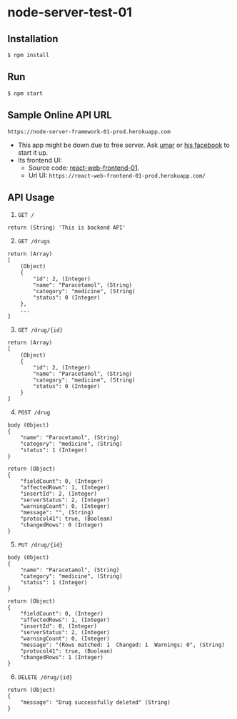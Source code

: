 # node-server-test-01

## Installation

`$ npm install`

## Run

`$ npm start`

## Sample Online API URL
`https://node-server-framework-01-prod.herokuapp.com`
* This app might be down due to free server. Ask <a href='https://wa.me/60199737579'>umar</a> or <a href='https://www.facebook.com/kidzeclipes'>his facebook</a> to start it up.
* Its frontend UI:
  - Source code: <a href='https://github.com/umaqgeek/react-web-frontend-01'>react-web-frontend-01</a>.
  - Url UI: `https://react-web-frontend-01-prod.herokuapp.com/`

## API Usage

1. `GET /`
```
return (String) 'This is backend API'
```

2. `GET /drugs`
```
return (Array)
[
    (Object)
    {
        "id": 2, (Integer)
        "name": "Paracetamol", (String)
        "category": "medicine", (String)
        "status": 0 (Integer)
    },
    ...
]
```

3. `GET /drug/{id}`
```
return (Array)
[
    (Object)
    {
        "id": 2, (Integer)
        "name": "Paracetamol", (String)
        "category": "medicine", (String)
        "status": 0 (Integer)
    }
]
```

4. `POST /drug`
```
body (Object)
{
	"name": "Paracetamol", (String)
	"category": "medicine", (String)
	"status": 1 (Integer)
}
```
```
return (Object)
{
    "fieldCount": 0, (Integer)
    "affectedRows": 1, (Integer)
    "insertId": 2, (Integer)
    "serverStatus": 2, (Integer)
    "warningCount": 0, (Integer)
    "message": "", (String)
    "protocol41": true, (Boolean)
    "changedRows": 0 (Integer)
}
```

5. `PUT /drug/{id}`
```
body (Object)
{
	"name": "Paracetamol", (String)
	"category": "medicine", (String)
	"status": 1 (Integer)
}
```
```
return (Object)
{
    "fieldCount": 0, (Integer)
    "affectedRows": 1, (Integer)
    "insertId": 0, (Integer)
    "serverStatus": 2, (Integer)
    "warningCount": 0, (Integer)
    "message": "(Rows matched: 1  Changed: 1  Warnings: 0", (String)
    "protocol41": true, (Boolean)
    "changedRows": 1 (Integer)
}
```

6. `DELETE /drug/{id}`
```
return (Object)
{
    "message": "Drug successfully deleted" (String)
}
```

